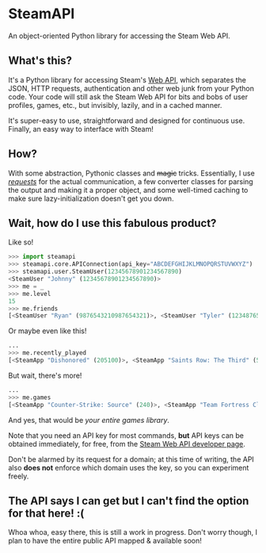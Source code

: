 SteamAPI
========

An object-oriented Python library for accessing the Steam Web API.

## What's this?
It's a Python library for accessing Steam's [Web API](http://steamcommunity.com/dev), which separates the JSON, HTTP requests, authentication and other web junk from your Python code. Your code will still ask the Steam Web API for bits and bobs of user profiles, games, etc., but invisibly, lazily, and in a cached manner.

It's super-easy to use, straightforward and designed for continuous use. Finally, an easy way to interface with Steam!

## How?
With some abstraction, Pythonic classes and ~~magic~~ tricks. Essentially, I use [*requests*](/kennethreitz/requests) for the actual communication, a few converter classes for parsing the output and making it a proper object, and some well-timed caching to make sure lazy-initialization doesn't get you down.

## Wait, how do I use this fabulous product?
Like so!
```python
>>> import steamapi
>>> steamapi.core.APIConnection(api_key="ABCDEFGHIJKLMNOPQRSTUVWXYZ")
>>> steamapi.user.SteamUser(12345678901234567890)
<SteamUser "Johnny" (12345678901234567890)>
>>> me = _
>>> me.level
15
>>> me.friends
[<SteamUser "Ryan" (9876543210987654321)>, <SteamUser "Tyler" (1234876598762345)>, ...]
```

Or maybe even like this!
```python
...
>>> me.recently_played
[<SteamApp "Dishonored" (205100)>, <SteamApp "Saints Row: The Third" (55230)>, ...]
```

But wait, there's more!
```python
...
>>> me.games
[<SteamApp "Counter-Strike: Source" (240)>, <SteamApp "Team Fortress Classic" (20)>, <SteamApp "Half-Life: Opposing Force" (50)>, ...]
```
And yes, that would be *your entire games library*.

Note that you need an API key for most commands, **but** API keys can be obtained immediately, for free, from the [Steam Web API developer page](http://steamcommunity.com/dev).

Don't be alarmed by its request for a domain; at this time of writing, the API also **does not** enforce which domain uses the key, so you can experiment freely.

## The API says I can get <???> but I can't find the option for that here! :(
Whoa whoa, easy there, this is still a work in progress. Don't worry though, I plan to have the entire public API mapped & available soon!